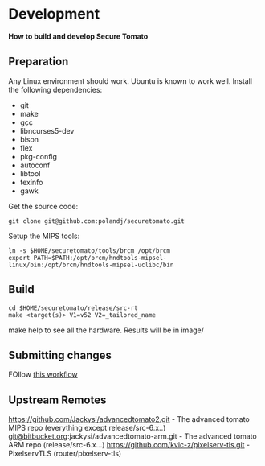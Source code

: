 # Development

**How to build and develop Secure Tomato**

## Preparation

Any Linux environment should work.  Ubuntu is known to work well.  Install the following dependencies:

- git
- make
- gcc
- libncurses5-dev
- bison
- flex
- pkg-config
- autoconf
- libtool
- texinfo
- gawk
 
Get the source code:
```
git clone git@github.com:polandj/securetomato.git
```

Setup the MIPS tools:
```
ln -s $HOME/securetomato/tools/brcm /opt/brcm
export PATH=$PATH:/opt/brcm/hndtools-mipsel-linux/bin:/opt/brcm/hndtools-mipsel-uclibc/bin
```

## Build

```
cd $HOME/securetomato/release/src-rt
make <target(s)> V1=v52 V2=_tailored_name
```

make help to see all the hardware.  Results will be in image/

## Submitting changes

FOllow [this workflow](https://gun.io/blog/how-to-github-fork-branch-and-pull-request/)

## Upstream Remotes
https://github.com/Jackysi/advancedtomato2.git - The advanced tomato MIPS repo (everything except release/src-6.x..)
git@bitbucket.org:jackysi/advancedtomato-arm.git - The advanced tomato ARM repo (release/src-6.x...)
https://github.com/kvic-z/pixelserv-tls.git - PixelservTLS (router/pixelserv-tls)
